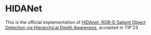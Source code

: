 # HIDANet

This is the official implementation of [HiDAnet: RGB-D Salient Object Detection via Hierarchical Depth Awareness](https://arxiv.org/pdf/2301.07405.pdf), accepted in TIP'23
